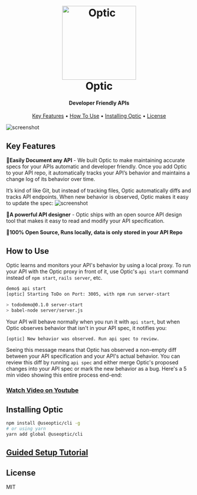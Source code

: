 
<h1 align="center">
  <br>
  <a href="https://useoptic.com"><img src="https://raw.githubusercontent.com/opticdev/optic/develop/optic-png.png" alt="Optic" width="200"></a>
  <br>
  Optic
  <br>
</h1>

<h4 align="center">Developer Friendly APIs</h4>

<p align="center">

</p>

<p align="center">
  <a href="#key-features">Key Features</a> •
  <a href="#how-to-use">How To Use</a> •
  <a href="#installing-optic">Installing Optic</a> •
  <a href="#license">License</a>
</p>

![screenshot](https://raw.githubusercontent.com/opticdev/optic/develop/webapp/public/netlify.png)

## Key Features
📝**Easily Document any API** - We built Optic to make maintaining accurate specs for your APIs automatic and developer friendly. Once you add Optic to your API repo, it automatically tracks your API’s behavior and maintains a change log of its behavior over time.

It’s kind of like Git, but instead of tracking files, Optic automatically diffs and tracks API endpoints. When new behavior is observed, Optic makes it easy to update the spec: 
![screenshot](https://raw.githubusercontent.com/opticdev/optic/develop/webapp/public/changes.png)

🎨**A powerful API designer** - Optic ships with an open source API design tool that makes it easy to read and modify your API specification. 

👋**100% Open Source, Runs locally, data is only stored in your API Repo**

## How to Use
Optic learns and monitors your API's behavior by using a local proxy. To run your API with the Optic proxy in front of it, use Optic's `api start` command instead of `npm start`, `rails server`, etc. 

```bash
demo$ api start
[optic] Starting ToDo on Port: 3005, with npm run server-start

> tododemo@0.1.0 server-start 
> babel-node server/server.js
```
Your API will behave normally when you run it with `api start`, but when Optic observes behavior that isn't in your API spec, it notifies you:
```bash
[optic] New behavior was observed. Run api spec to review.
```
Seeing this message means that Optic has observed a non-empty diff between your API specification and your API's actual behavior. You can review this diff by running `api spec` and either merge Optic's proposed changes into your API spec or mark the new behavior as a bug. Here's a 5 min video showing this entire process end-end:
### [Watch Video on Youtube](https://www.youtube-nocookie.com/embed/WjC4Fqyyi5E)

## Installing Optic
```bash
npm install @useoptic/cli -g
# or using yarn
yarn add global @useoptic/cli
```
## [Guided Setup Tutorial](https://dashboard.useoptic.com)

## License 
MIT
